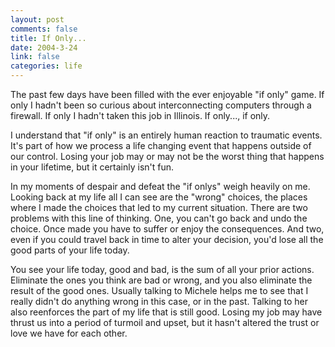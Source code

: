 ```yaml
--- 
layout: post
comments: false
title: If Only...
date: 2004-3-24
link: false
categories: life
---
```

The past few days have been filled with the ever enjoyable "if only" game. If only I hadn't been so curious about interconnecting computers through a firewall. If only I hadn't taken this job in Illinois. If only..., if only.

I understand that "if only" is an entirely human reaction to traumatic events. It's part of how we process a life changing event that happens outside of our control. Losing your job may or may not be the worst thing that happens in your lifetime, but it certainly isn't fun.

In my moments of despair and defeat the "if onlys" weigh heavily on me. Looking back at my life all I can see are the "wrong" choices, the places where I made the choices that led to my current situation. There are two problems with this line of thinking. One, you can't go back and undo the choice. Once made you have to suffer or enjoy the consequences. And two, even if you could travel back in time to alter your decision, you'd lose all the good parts of your life today.

You see your life today, good and bad, is the sum of all your prior actions. Eliminate the ones you think are bad or wrong, and you also eliminate the result of the good ones. Usually talking to Michele helps me to see that I really didn't do anything wrong in this case, or in the past. Talking to her also reenforces the part of my life that is still good. Losing my job may have thrust us into a period of turmoil and upset, but it hasn't altered the trust or love we have for each other.
